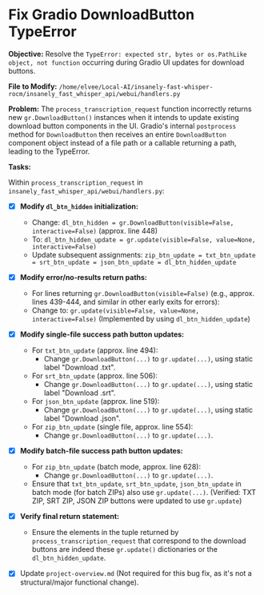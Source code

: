 # Fix Gradio DownloadButton TypeError

**Objective:** Resolve the `TypeError: expected str, bytes or os.PathLike object, not function` occurring during Gradio UI updates for download buttons.

**File to Modify:** `/home/elvee/Local-AI/insanely-fast-whisper-rocm/insanely_fast_whisper_api/webui/handlers.py`

**Problem:**
The `process_transcription_request` function incorrectly returns new `gr.DownloadButton()` instances when it intends to update existing download button components in the UI. Gradio's internal `postprocess` method for `DownloadButton` then receives an entire `DownloadButton` component object instead of a file path or a callable returning a path, leading to the TypeError.

**Tasks:**

Within `process_transcription_request` in `insanely_fast_whisper_api/webui/handlers.py`:

- [x] **Modify `dl_btn_hidden` initialization:**
  - Change: `dl_btn_hidden = gr.DownloadButton(visible=False, interactive=False)` (approx. line 448)
  - To: `dl_btn_hidden_update = gr.update(visible=False, value=None, interactive=False)`
  - Update subsequent assignments: `zip_btn_update = txt_btn_update = srt_btn_update = json_btn_update = dl_btn_hidden_update`

- [x] **Modify error/no-results return paths:**
  - For lines returning `gr.DownloadButton(visible=False)` (e.g., approx. lines 439-444, and similar in other early exits for errors):
  - Change to: `gr.update(visible=False, value=None, interactive=False)` (Implemented by using `dl_btn_hidden_update`)

- [x] **Modify single-file success path button updates:**
  - For `txt_btn_update` (approx. line 494):
    - Change `gr.DownloadButton(...)` to `gr.update(...)`, using static label "Download .txt".
  - For `srt_btn_update` (approx. line 506):
    - Change `gr.DownloadButton(...)` to `gr.update(...)`, using static label "Download .srt".
  - For `json_btn_update` (approx. line 519):
    - Change `gr.DownloadButton(...)` to `gr.update(...)`, using static label "Download .json".
  - For `zip_btn_update` (single file, approx. line 554):
    - Change `gr.DownloadButton(...)` to `gr.update(...)`.

- [x] **Modify batch-file success path button updates:**
  - For `zip_btn_update` (batch mode, approx. line 628):
    - Change `gr.DownloadButton(...)` to `gr.update(...)`.
  - Ensure that `txt_btn_update`, `srt_btn_update`, `json_btn_update` in batch mode (for batch ZIPs) also use `gr.update(...)`. (Verified: TXT ZIP, SRT ZIP, JSON ZIP buttons were updated to use `gr.update`)

- [x] **Verify final return statement:**
  - Ensure the elements in the tuple returned by `process_transcription_request` that correspond to the download buttons are indeed these `gr.update()` dictionaries or the `dl_btn_hidden_update`.

- [x] Update `project-overview.md` (Not required for this bug fix, as it's not a structural/major functional change).
